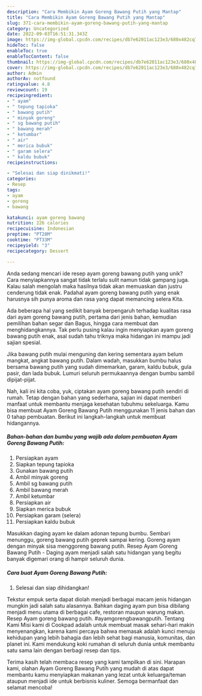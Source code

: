 ```yaml
---
description: "Cara Membikin Ayam Goreng Bawang Putih yang Mantap"
title: "Cara Membikin Ayam Goreng Bawang Putih yang Mantap"
slug: 371-cara-membikin-ayam-goreng-bawang-putih-yang-mantap
category: Uncategorized
date: 2022-09-03T16:51:31.343Z
image: https://img-global.cpcdn.com/recipes/db7e62011ac123e3/680x482cq70/ayam-goreng-bawang-putih-foto-resep-utama.jpg
hideToc: false
enableToc: true
enableTocContent: false
thumbnail: https://img-global.cpcdn.com/recipes/db7e62011ac123e3/680x482cq70/ayam-goreng-bawang-putih-foto-resep-utama.jpg
cover: https://img-global.cpcdn.com/recipes/db7e62011ac123e3/680x482cq70/ayam-goreng-bawang-putih-foto-resep-utama.jpg
author: Admin
authorAv: notfound
ratingvalue: 4.8
reviewcount: 19
recipeingredient:
- " ayam"
- " tepung tapioka"
- " bawang putih"
- " minyak goreng"
- " sg bawang putih"
- " bawang merah"
- " ketumbar"
- " air"
- " merica bubuk"
- " garam selera"
- " kaldu bubuk"
recipeinstructions:

- "Selesai dan siap dinikmati!"
categories:
- Resep
tags:
- ayam
- goreng
- bawang

katakunci: ayam goreng bawang 
nutrition: 226 calories
recipecuisine: Indonesian
preptime: "PT28M"
cooktime: "PT33M"
recipeyield: "3"
recipecategory: Dessert

---
```





Anda sedang mencari ide resep ayam goreng bawang putih yang unik? Cara menyiapkannya sangat tidak terlalu sulit namun tidak gampang juga. Kalau salah mengolah maka hasilnya tidak akan memuaskan dan justru cenderung tidak enak. Padahal ayam goreng bawang putih yang enak harusnya sih punya aroma dan rasa yang dapat memancing selera Kita.





Ada beberapa hal yang sedikit banyak berpengaruh terhadap kualitas rasa dari ayam goreng bawang putih, pertama dari jenis bahan, kemudian pemilihan bahan segar dan Bagus, hingga cara membuat dan menghidangkannya. Tak perlu pusing kalau ingin menyiapkan ayam goreng bawang putih enak,      asal sudah tahu triknya maka hidangan ini mampu jadi sajian spesial.














Jika bawang putih mulai menguning dan kering sementara ayam belum mangkat, angkat bawang putih. Dalam wadah, masukkan bumbu halus bersama bawang putih yang sudah dimemarkan, garam, kaldu bubuk, gula pasir, dan lada bubuk. Lumuri seluruh permukaannya dengan bumbu sambil dipijat-pijat.






Nah, kali ini kita coba, yuk, ciptakan ayam goreng bawang putih sendiri di rumah. Tetap dengan bahan yang sederhana, sajian ini dapat memberi manfaat untuk membantu menjaga kesehatan tubuhmu sekeluarga. Kamu bisa membuat Ayam Goreng Bawang Putih menggunakan 11 jenis bahan dan 0 tahap pembuatan. Berikut ini langkah-langkah untuk membuat hidangannya.

<!--inarticleads1-->

##### Bahan-bahan dan bumbu yang wajib ada dalam pembuatan Ayam Goreng Bawang Putih:

1. Persiapkan  ayam
1. Siapkan  tepung tapioka
1. Gunakan  bawang putih
1. Ambil  minyak goreng
1. Ambil  sg bawang putih
1. Ambil  bawang merah
1. Ambil  ketumbar
1. Persiapkan  air
1. Siapkan  merica bubuk
1. Persiapkan  garam (selera)
1. Persiapkan  kaldu bubuk


Masukkan daging ayam ke dalam adonan tepung bumbu. Sembari menunggu, goreng bawang putih geprek sampai kering. Goreng ayam dengan minyak sisa menggoreng bawang putih. Resep Ayam Goreng Bawang Putih - Daging ayam menjadi salah satu hidangan yang begitu banyak digemari orang di hampir seluruh dunia. 

<!--inarticleads2-->

##### Cara buat Ayam Goreng Bawang Putih:


1. Selesai dan siap dihidangkan!

Tekstur empuk serta dapat diolah menjadi berbagai macam jenis hidangan mungkin jadi salah satu alasannya. Bahkan daging ayam pun bisa dibilang menjadi menu utama di berbagai cafe, restoran maupun warung makan. Resep Ayam goreng bawang putih. #ayamgorengbawangputih. Tentang Kami Misi kami di Cookpad adalah untuk membuat masak sehari-hari makin menyenangkan, karena kami percaya bahwa memasak adalah kunci menuju kehidupan yang lebih bahagia dan lebih sehat bagi manusia, komunitas, dan planet ini. Kami mendukung koki rumahan di seluruh dunia untuk membantu satu sama lain dengan berbagi resep dan tips. 

Terima kasih telah membaca resep yang kami tampilkan di sini. Harapan kami, olahan Ayam Goreng Bawang Putih yang mudah di atas dapat membantu kamu menyiapkan makanan yang lezat untuk keluarga/teman ataupun menjadi ide untuk berbisnis kuliner. Semoga bermanfaat dan selamat mencoba!
